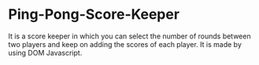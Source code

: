 # Ping-Pong-Score-Keeper
It is a score keeper in which you can select the number of rounds between two players and keep on adding the scores of each player. It is made by using DOM Javascript.
